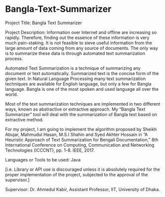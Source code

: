 # Bangla-Text-Summarizer

Project Title: Bangla Text Summarizer

Project Description: Information over Internet and offline are increasing so rapidly. Therefore, finding out the essence of these information is very much pain-staking.
It is not feasible to sieve useful information from the large amount of data coming from any source of documents. The only way is to summarize these data is through automated
text summarization process.

Automated Text Summarization is a technique of summarizing any document or text automatically. Summarized text is the concise form of the given text. In Natural Language 
Processing many text summarization techniques are available for English language, but only a few for Bangla language. Bangla is one of the most spoken and used language all 
over the world.

Most of the text summarization techniques are implemented in two different ways, known as abstractive or extractive approach. My “Bangla Text Summarizer” tool will deal with the summarization of Bangla text based on extractive method.

For my project, I am going to implement the algorithm proposed by Sheikh Abujar, Mahmudul Hasan, M.S.I Shahin and Syed Akhter Hossain in “A Heuristic Approach of Text Summarization for Bengali Documentation,” 8th International Conference on Computing, Communication and Networking Technologies (ICCCNT), pp. 1-8. IEEE, 2017.

Languages or Tools to be used: Java

[i.e. Library or API use is discouraged unless it is absolutely required for the proper implementation of the project, subjected to the approval of the supervisor.]

Supervisor:
Dr. Ahmedul Kabir,
Assistant Professor,
IIT, University of Dhaka.
